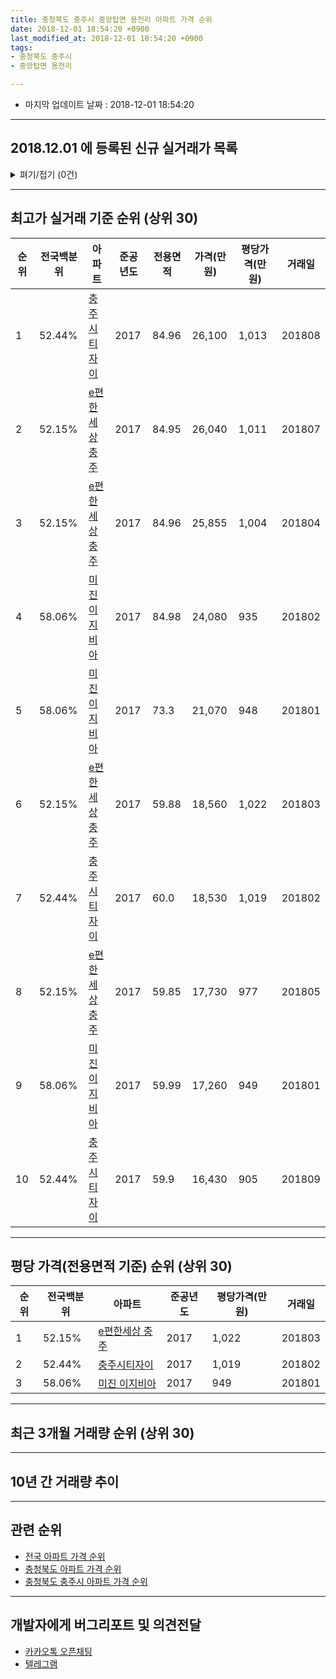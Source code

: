 ```yaml
---
title: 충청북도 충주시 중앙탑면 용전리 아파트 가격 순위
date: 2018-12-01 18:54:20 +0900
last_modified_at: 2018-12-01 18:54:20 +0900
tags:
- 충청북도 충주시
- 중앙탑면 용전리

---
```


* 마지막 업데이트 날짜 : 2018-12-01 18:54:20

---

## 2018.12.01 에 등록된 신규 실거래가 목록

<details>
<summary>펴기/접기 (0건)</summary>
<div markdown="1">

|아파트|전국백분위|준공년도|전용면적|가격(만원)|평당가격(만원)|거래일|
|---|---|---|---|---|---|---|
|없음|||||||


</div>
</details>

---

## 최고가 실거래 기준 순위 (상위 30)


|순위|전국백분위|아파트|준공년도|전용면적|가격(만원)|평당가격(만원)|거래일|
|---|---|---|---|---|---|---|---|
|1|52.44%|[충주시티자이](https://search.naver.com/search.naver?query=%EC%B6%A9%EC%B2%AD%EB%B6%81%EB%8F%84+%EC%B6%A9%EC%A3%BC%EC%8B%9C+%EC%A4%91%EC%95%99%ED%83%91%EB%A9%B4+%EC%9A%A9%EC%A0%84%EB%A6%AC+%EC%B6%A9%EC%A3%BC%EC%8B%9C%ED%8B%B0%EC%9E%90%EC%9D%B4)|2017|84.96|26,100|1,013|201808|
|2|52.15%|[e편한세상 충주](https://search.naver.com/search.naver?query=%EC%B6%A9%EC%B2%AD%EB%B6%81%EB%8F%84+%EC%B6%A9%EC%A3%BC%EC%8B%9C+%EC%A4%91%EC%95%99%ED%83%91%EB%A9%B4+%EC%9A%A9%EC%A0%84%EB%A6%AC+e%ED%8E%B8%ED%95%9C%EC%84%B8%EC%83%81+%EC%B6%A9%EC%A3%BC)|2017|84.95|26,040|1,011|201807|
|3|52.15%|[e편한세상 충주](https://search.naver.com/search.naver?query=%EC%B6%A9%EC%B2%AD%EB%B6%81%EB%8F%84+%EC%B6%A9%EC%A3%BC%EC%8B%9C+%EC%A4%91%EC%95%99%ED%83%91%EB%A9%B4+%EC%9A%A9%EC%A0%84%EB%A6%AC+e%ED%8E%B8%ED%95%9C%EC%84%B8%EC%83%81+%EC%B6%A9%EC%A3%BC)|2017|84.96|25,855|1,004|201804|
|4|58.06%|[미진 이지비아](https://search.naver.com/search.naver?query=%EC%B6%A9%EC%B2%AD%EB%B6%81%EB%8F%84+%EC%B6%A9%EC%A3%BC%EC%8B%9C+%EC%A4%91%EC%95%99%ED%83%91%EB%A9%B4+%EC%9A%A9%EC%A0%84%EB%A6%AC+%EB%AF%B8%EC%A7%84+%EC%9D%B4%EC%A7%80%EB%B9%84%EC%95%84)|2017|84.98|24,080|935|201802|
|5|58.06%|[미진 이지비아](https://search.naver.com/search.naver?query=%EC%B6%A9%EC%B2%AD%EB%B6%81%EB%8F%84+%EC%B6%A9%EC%A3%BC%EC%8B%9C+%EC%A4%91%EC%95%99%ED%83%91%EB%A9%B4+%EC%9A%A9%EC%A0%84%EB%A6%AC+%EB%AF%B8%EC%A7%84+%EC%9D%B4%EC%A7%80%EB%B9%84%EC%95%84)|2017|73.3|21,070|948|201801|
|6|52.15%|[e편한세상 충주](https://search.naver.com/search.naver?query=%EC%B6%A9%EC%B2%AD%EB%B6%81%EB%8F%84+%EC%B6%A9%EC%A3%BC%EC%8B%9C+%EC%A4%91%EC%95%99%ED%83%91%EB%A9%B4+%EC%9A%A9%EC%A0%84%EB%A6%AC+e%ED%8E%B8%ED%95%9C%EC%84%B8%EC%83%81+%EC%B6%A9%EC%A3%BC)|2017|59.88|18,560|1,022|201803|
|7|52.44%|[충주시티자이](https://search.naver.com/search.naver?query=%EC%B6%A9%EC%B2%AD%EB%B6%81%EB%8F%84+%EC%B6%A9%EC%A3%BC%EC%8B%9C+%EC%A4%91%EC%95%99%ED%83%91%EB%A9%B4+%EC%9A%A9%EC%A0%84%EB%A6%AC+%EC%B6%A9%EC%A3%BC%EC%8B%9C%ED%8B%B0%EC%9E%90%EC%9D%B4)|2017|60.0|18,530|1,019|201802|
|8|52.15%|[e편한세상 충주](https://search.naver.com/search.naver?query=%EC%B6%A9%EC%B2%AD%EB%B6%81%EB%8F%84+%EC%B6%A9%EC%A3%BC%EC%8B%9C+%EC%A4%91%EC%95%99%ED%83%91%EB%A9%B4+%EC%9A%A9%EC%A0%84%EB%A6%AC+e%ED%8E%B8%ED%95%9C%EC%84%B8%EC%83%81+%EC%B6%A9%EC%A3%BC)|2017|59.85|17,730|977|201805|
|9|58.06%|[미진 이지비아](https://search.naver.com/search.naver?query=%EC%B6%A9%EC%B2%AD%EB%B6%81%EB%8F%84+%EC%B6%A9%EC%A3%BC%EC%8B%9C+%EC%A4%91%EC%95%99%ED%83%91%EB%A9%B4+%EC%9A%A9%EC%A0%84%EB%A6%AC+%EB%AF%B8%EC%A7%84+%EC%9D%B4%EC%A7%80%EB%B9%84%EC%95%84)|2017|59.99|17,260|949|201801|
|10|52.44%|[충주시티자이](https://search.naver.com/search.naver?query=%EC%B6%A9%EC%B2%AD%EB%B6%81%EB%8F%84+%EC%B6%A9%EC%A3%BC%EC%8B%9C+%EC%A4%91%EC%95%99%ED%83%91%EB%A9%B4+%EC%9A%A9%EC%A0%84%EB%A6%AC+%EC%B6%A9%EC%A3%BC%EC%8B%9C%ED%8B%B0%EC%9E%90%EC%9D%B4)|2017|59.9|16,430|905|201809|


---

## 평당 가격(전용면적 기준) 순위 (상위 30)


|순위|전국백분위|아파트|준공년도|평당가격(만원)|거래일|
|---|---|---|---|---|---|
|1|52.15%|[e편한세상 충주](https://search.naver.com/search.naver?query=%EC%B6%A9%EC%B2%AD%EB%B6%81%EB%8F%84+%EC%B6%A9%EC%A3%BC%EC%8B%9C+%EC%A4%91%EC%95%99%ED%83%91%EB%A9%B4+%EC%9A%A9%EC%A0%84%EB%A6%AC+e%ED%8E%B8%ED%95%9C%EC%84%B8%EC%83%81+%EC%B6%A9%EC%A3%BC)|2017|1,022|201803|
|2|52.44%|[충주시티자이](https://search.naver.com/search.naver?query=%EC%B6%A9%EC%B2%AD%EB%B6%81%EB%8F%84+%EC%B6%A9%EC%A3%BC%EC%8B%9C+%EC%A4%91%EC%95%99%ED%83%91%EB%A9%B4+%EC%9A%A9%EC%A0%84%EB%A6%AC+%EC%B6%A9%EC%A3%BC%EC%8B%9C%ED%8B%B0%EC%9E%90%EC%9D%B4)|2017|1,019|201802|
|3|58.06%|[미진 이지비아](https://search.naver.com/search.naver?query=%EC%B6%A9%EC%B2%AD%EB%B6%81%EB%8F%84+%EC%B6%A9%EC%A3%BC%EC%8B%9C+%EC%A4%91%EC%95%99%ED%83%91%EB%A9%B4+%EC%9A%A9%EC%A0%84%EB%A6%AC+%EB%AF%B8%EC%A7%84+%EC%9D%B4%EC%A7%80%EB%B9%84%EC%95%84)|2017|949|201801|


---

## 최근 3개월 거래량 순위 (상위 30)


<div style="width:100%;">
    <canvas id="deal_count_ranking" height="250"></canvas>
</div>


<script>
new Chart(document.getElementById("deal_count_ranking"), {
    type: 'horizontalBar',
    data: {
        labels: ['미진 이지비아', 'e편한세상 충주'],
        datasets: [{
            label: '실거래 수',
            data: [2, 1],
            borderColor: "rgba(255, 0, 128, 1)",
            backgroundColor: "rgba(255, 0, 128, 0.5)",
            fill: false,
        }]
    },
    options: {
        responsive: true,
        title: {
            display: true,
            text: '최근 3개월 거래량 순위'
        },
        tooltips: {
            mode: 'index',
            intersect: false,
            callbacks: {
                title: function(tooltipItems, data) {
                    return "실거래 수:";
                },
                label: function(tooltipItem, data) {
                    return data.labels[tooltipItem.index] + ": " + tooltipItem.xLabel;
                }
            }
        },
        hover: {
            mode: 'nearest',
            intersect: true
        },
        scales: {
            xAxes: [{
                display: true,
                scaleLabel: {
                    display: true,
                    labelString: '실거래 수'
                },
                ticks: {
                    suggestedMin: 0,
                }
            }],
            yAxes: [{
                display: true,
                ticks: {
                    autoSkip: false,
                    callback: function(value, index, values) {
                        if (value.length > 15)
                            return value.substr(0, 13) + "...";
                        else
                            return value;
                    }
                },
                scaleLabel: {
                    display: false,
                }
            }]
        }
    }
});

</script>


---

## 10년 간 거래량 추이


<div style="width:100%;">
    <canvas id="deal_progress" height="250"></canvas>
</div>

<script>
new Chart(document.getElementById("deal_progress"), {
    type: 'line',
    data: {
        labels: ['200812','200901','200902','200903','200904','200905','200906','200907','200908','200909','200910','200911','200912','201001','201002','201003','201004','201005','201006','201007','201008','201009','201010','201011','201012','201101','201102','201103','201104','201105','201106','201107','201108','201109','201110','201111','201112','201201','201202','201203','201204','201205','201206','201207','201208','201209','201210','201211','201212','201301','201302','201303','201304','201305','201306','201307','201308','201309','201310','201311','201312','201401','201402','201403','201404','201405','201406','201407','201408','201409','201410','201411','201412','201501','201502','201503','201504','201505','201506','201507','201508','201509','201510','201511','201512','201601','201602','201603','201604','201605','201606','201607','201608','201609','201610','201611','201612','201701','201702','201703','201704','201705','201706','201707','201708','201709','201710','201711','201712','201801','201802','201803','201804','201805','201806','201807','201808','201809','201810','201811','201812'],
        datasets: [{
            label: '실거래 수',
            pointRadius: 1,
            data: [0, 0, 0, 0, 0, 0, 0, 0, 0, 0, 0, 0, 0, 0, 0, 0, 0, 0, 0, 0, 0, 0, 0, 0, 0, 0, 0, 0, 0, 0, 0, 0, 0, 0, 0, 0, 0, 0, 0, 0, 0, 0, 0, 0, 0, 0, 0, 0, 0, 0, 0, 0, 0, 0, 0, 0, 0, 0, 0, 0, 0, 0, 0, 0, 0, 0, 0, 0, 0, 0, 0, 0, 0, 0, 0, 0, 0, 0, 0, 0, 0, 0, 0, 0, 0, 0, 0, 0, 0, 0, 0, 0, 0, 0, 0, 0, 0, 0, 0, 0, 0, 0, 0, 0, 0, 0, 0, 0, 1, 6, 11, 6, 10, 6, 2, 3, 7, 7, 2, 1, 0],
            borderColor: "rgba(255, 201, 14, 1)",
            backgroundColor: "rgba(255, 201, 14, 0.5)",
            fill: true,
        }]
    },
    options: {
        responsive: true,
        title: {
            display: true,
            text: '10년간 거래량 추이'
        },
        tooltips: {
            mode: 'index',
            intersect: false,
        },
        hover: {
            mode: 'nearest',
            intersect: true
        },
        scales: {
            xAxes: [{
                display: true,
                scaleLabel: {
                    display: true,
                    labelString: '년/월'
                }
            }],
            yAxes: [{
                display: true,
                ticks: {
                    suggestedMin: 0,
                },
                scaleLabel: {
                    display: true,
                    labelString: '실거래 수'
                }
            }]
        }
    }
});

</script>


---

## 관련 순위

- [전국 아파트 가격 순위](https://inasie.github.io/apt-ranking/전국)
- [충청북도 아파트 가격 순위](https://inasie.github.io/apt-ranking/충청북도)
- [충청북도 충주시 아파트 가격 순위](https://inasie.github.io/apt-ranking/충청북도-충주시)


---

## 개발자에게 버그리포트 및 의견전달

- [카카오톡 오픈채팅](https://open.kakao.com/o/gLJUAP4)
- [텔레그램](https://t.me/inasie)

